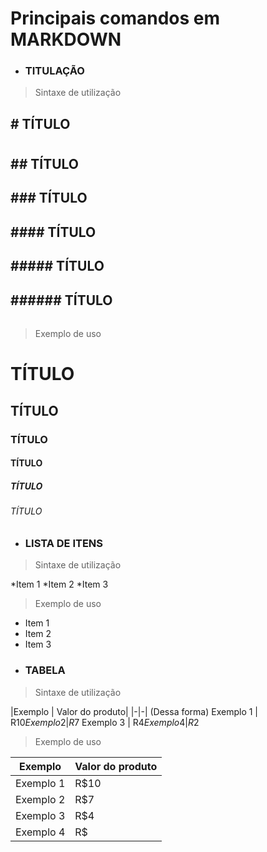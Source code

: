 # Principais comandos em MARKDOWN
- ### TITULAÇÃO
> Sintaxe de utilização
## # TÍTULO <h1>
## ## TÍTULO <h2>
## ### TÍTULO <h3>
## #### TÍTULO <h4>
## ##### TÍTULO <h5>
## ###### TÍTULO <h6>
> Exemplo de uso

# TÍTULO
## TÍTULO
### TÍTULO
#### TÍTULO
##### TÍTULO
###### TÍTULO
- ### LISTA DE ITENS
> Sintaxe de utilização

*Item 1
*Item 2
*Item 3
> Exemplo de uso

* Item 1
* Item 2
* Item 3
- ### TABELA
>Sintaxe de utilização

|Exemplo | Valor do produto|
|-|-| (Dessa forma)
Exemplo 1 | R$10
Exemplo 2 | R$7
Exemplo 3 | R$4
Exemplo 4 | R$2
>Exemplo de uso

|Exemplo | Valor do produto|
|-|-|
Exemplo 1| R$10
Exemplo 2 |R$7
Exemplo 3 |R$4
Exemplo 4 |R$
